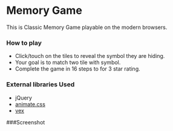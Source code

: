 # Memory Game

This is Classic Memory Game playable on the modern browsers.

### How to play

* Click/touch on the tiles to reveal the symbol they are hiding.
* Your goal is to match two tile with symbol.
* Complete the game in 16 steps to for 3 star rating.

### External libraries Used

* jQuery
* [animate.css](https://github.com/daneden/animate.css)
* [vex](http://github.hubspot.com/vex/)

###Screenshot

